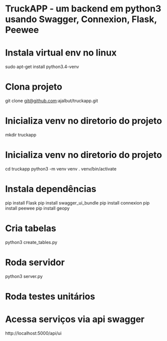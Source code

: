 # TruckAPP - um backend em python3 usando Swagger, Connexion, Flask, Peewee

# Instala virtual env no linux
sudo apt-get install python3.4-venv

# Clona projeto
git clone git@github.com:ajalbut/truckapp.git

# Inicializa venv no diretorio do projeto
mkdir truckapp

# Inicializa venv no diretorio do projeto
cd truckapp
python3 -m venv venv
. venv/bin/activate

# Instala dependências
pip install Flask
pip install swagger_ui_bundle
pip install connexion
pip install peewee
pip install geopy

# Cria tabelas
python3 create_tables.py

# Roda servidor
python3 server.py

# Roda testes unitários

# Acessa serviços via api swagger
http://localhost:5000/api/ui
